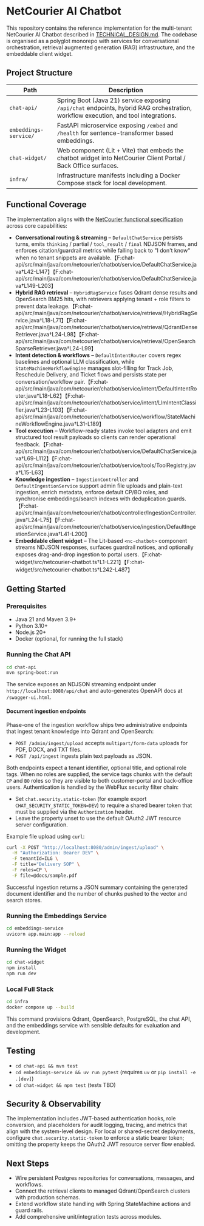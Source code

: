 # NetCourier AI Chatbot

This repository contains the reference implementation for the multi-tenant NetCourier AI Chatbot described in [TECHNICAL_DESIGN.md](TECHNICAL_DESIGN.md). The codebase is organised as a polyglot monorepo with services for conversational orchestration, retrieval augmented generation (RAG) infrastructure, and the embeddable client widget.

## Project Structure

| Path | Description |
| --- | --- |
| `chat-api/` | Spring Boot (Java 21) service exposing `/api/chat` endpoints, hybrid RAG orchestration, workflow execution, and tool integrations. |
| `embeddings-service/` | FastAPI microservice exposing `/embed` and `/health` for sentence-transformer based embeddings. |
| `chat-widget/` | Web component (Lit + Vite) that embeds the chatbot widget into NetCourier Client Portal / Back Office surfaces. |
| `infra/` | Infrastructure manifests including a Docker Compose stack for local development. |

## Functional Coverage

The implementation aligns with the [NetCourier functional specification](docs/netcourier-functional-spec.md) across core capabilities:

* **Conversational routing & streaming** – `DefaultChatService` persists turns, emits `thinking` / partial / `tool_result` / `final` NDJSON frames, and enforces citation/guardrail metrics while falling back to "I don't know" when no tenant snippets are available.【F:chat-api/src/main/java/com/netcourier/chatbot/service/DefaultChatService.java†L42-L147】【F:chat-api/src/main/java/com/netcourier/chatbot/service/DefaultChatService.java†L149-L203】
* **Hybrid RAG retrieval** – `HybridRagService` fuses Qdrant dense results and OpenSearch BM25 hits, with retrievers applying tenant + role filters to prevent data leakage.【F:chat-api/src/main/java/com/netcourier/chatbot/service/retrieval/HybridRagService.java†L18-L71】【F:chat-api/src/main/java/com/netcourier/chatbot/service/retrieval/QdrantDenseRetriever.java†L24-L98】【F:chat-api/src/main/java/com/netcourier/chatbot/service/retrieval/OpenSearchSparseRetriever.java†L24-L99】
* **Intent detection & workflows** – `DefaultIntentRouter` covers regex baselines and optional LLM classification, while `StateMachineWorkflowEngine` manages slot-filling for Track Job, Reschedule Delivery, and Ticket flows and persists state per conversation/workflow pair.【F:chat-api/src/main/java/com/netcourier/chatbot/service/intent/DefaultIntentRouter.java†L18-L62】【F:chat-api/src/main/java/com/netcourier/chatbot/service/intent/LlmIntentClassifier.java†L23-L103】【F:chat-api/src/main/java/com/netcourier/chatbot/service/workflow/StateMachineWorkflowEngine.java†L31-L189】
* **Tool execution** – Workflow-ready states invoke tool adapters and emit structured tool result payloads so clients can render operational feedback.【F:chat-api/src/main/java/com/netcourier/chatbot/service/DefaultChatService.java†L69-L112】【F:chat-api/src/main/java/com/netcourier/chatbot/service/tools/ToolRegistry.java†L15-L63】
* **Knowledge ingestion** – `IngestionController` and `DefaultIngestionService` support admin file uploads and plain-text ingestion, enrich metadata, enforce default CP/BO roles, and synchronise embeddings/search indexes with deduplication guards.【F:chat-api/src/main/java/com/netcourier/chatbot/controller/IngestionController.java†L24-L75】【F:chat-api/src/main/java/com/netcourier/chatbot/service/ingestion/DefaultIngestionService.java†L41-L200】
* **Embeddable client widget** – The Lit-based `<nc-chatbot>` component streams NDJSON responses, surfaces guardrail notices, and optionally exposes drag-and-drop ingestion to portal users.【F:chat-widget/src/netcourier-chatbot.ts†L1-L221】【F:chat-widget/src/netcourier-chatbot.ts†L242-L487】

## Getting Started

### Prerequisites

* Java 21 and Maven 3.9+
* Python 3.10+
* Node.js 20+
* Docker (optional, for running the full stack)

### Running the Chat API

```bash
cd chat-api
mvn spring-boot:run
```

The service exposes an NDJSON streaming endpoint under `http://localhost:8080/api/chat` and auto-generates OpenAPI docs at `/swagger-ui.html`.

#### Document ingestion endpoints

Phase-one of the ingestion workflow ships two administrative endpoints that ingest tenant knowledge into Qdrant and OpenSearch:

* `POST /admin/ingest/upload` accepts `multipart/form-data` uploads for PDF, DOCX, and TXT files.
* `POST /api/ingest` ingests plain text payloads as JSON.

Both endpoints expect a tenant identifier, optional title, and optional role tags. When no roles are supplied, the service tags chunks with the default `CP` and `BO` roles so they are visible to both customer-portal and back-office users. Authentication is handled by the WebFlux security filter chain:

* Set `chat.security.static-token` (for example export `CHAT_SECURITY_STATIC_TOKEN=DEV`) to require a shared bearer token that must be supplied via the `Authorization` header.
* Leave the property unset to use the default OAuth2 JWT resource server configuration.

Example file upload using `curl`:

```bash
curl -X POST "http://localhost:8080/admin/ingest/upload" \
  -H "Authorization: Bearer DEV" \
  -F tenantId=ILG \
  -F title="Delivery SOP" \
  -F roles=CP \
  -F file=@docs/sample.pdf
```

Successful ingestion returns a JSON summary containing the generated document identifier and the number of chunks pushed to the vector and search stores.

### Running the Embeddings Service

```bash
cd embeddings-service
uvicorn app.main:app --reload
```

### Running the Widget

```bash
cd chat-widget
npm install
npm run dev
```

### Local Full Stack

```bash
cd infra
docker compose up --build
```

This command provisions Qdrant, OpenSearch, PostgreSQL, the chat API, and the embeddings service with sensible defaults for evaluation and development.

## Testing

* `cd chat-api && mvn test`
* `cd embeddings-service && uv run pytest` (requires `uv` or `pip install -e .[dev]`)
* `cd chat-widget && npm test` (tests TBD)

## Security & Observability

The implementation includes JWT-based authentication hooks, role conversion, and placeholders for audit logging, tracing, and metrics that align with the system-level design. For local or shared-secret deployments, configure `chat.security.static-token` to enforce a static bearer token; omitting the property keeps the OAuth2 JWT resource server flow enabled.

## Next Steps

* Wire persistent Postgres repositories for conversations, messages, and workflows.
* Connect the retrieval clients to managed Qdrant/OpenSearch clusters with production schemas.
* Extend workflow state handling with Spring StateMachine actions and guard rails.
* Add comprehensive unit/integration tests across modules.
